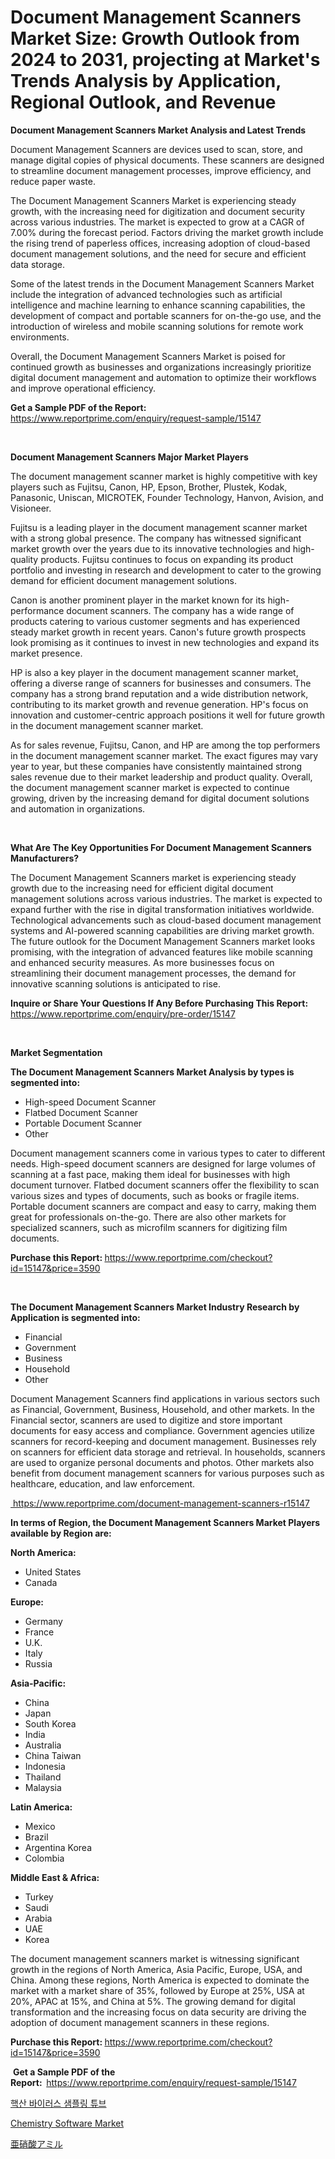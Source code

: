 <p><h1>Document Management Scanners Market Size: Growth Outlook from 2024 to 2031, projecting at Market's Trends Analysis by Application, Regional Outlook, and Revenue</h1></p><p><strong>Document Management Scanners Market Analysis and Latest Trends</strong></p>
<p><p>Document Management Scanners are devices used to scan, store, and manage digital copies of physical documents. These scanners are designed to streamline document management processes, improve efficiency, and reduce paper waste.</p><p>The Document Management Scanners Market is experiencing steady growth, with the increasing need for digitization and document security across various industries. The market is expected to grow at a CAGR of 7.00% during the forecast period. Factors driving the market growth include the rising trend of paperless offices, increasing adoption of cloud-based document management solutions, and the need for secure and efficient data storage.</p><p>Some of the latest trends in the Document Management Scanners Market include the integration of advanced technologies such as artificial intelligence and machine learning to enhance scanning capabilities, the development of compact and portable scanners for on-the-go use, and the introduction of wireless and mobile scanning solutions for remote work environments.</p><p>Overall, the Document Management Scanners Market is poised for continued growth as businesses and organizations increasingly prioritize digital document management and automation to optimize their workflows and improve operational efficiency.</p></p>
<p><strong>Get a Sample PDF of the Report:&nbsp;</strong> <a href="https://www.reportprime.com/enquiry/request-sample/15147">https://www.reportprime.com/enquiry/request-sample/15147</a></p>
<p>&nbsp;</p>
<p><strong>Document Management Scanners Major Market Players</strong></p>
<p><p>The document management scanner market is highly competitive with key players such as Fujitsu, Canon, HP, Epson, Brother, Plustek, Kodak, Panasonic, Uniscan, MICROTEK, Founder Technology, Hanvon, Avision, and Visioneer.</p><p>Fujitsu is a leading player in the document management scanner market with a strong global presence. The company has witnessed significant market growth over the years due to its innovative technologies and high-quality products. Fujitsu continues to focus on expanding its product portfolio and investing in research and development to cater to the growing demand for efficient document management solutions.</p><p>Canon is another prominent player in the market known for its high-performance document scanners. The company has a wide range of products catering to various customer segments and has experienced steady market growth in recent years. Canon's future growth prospects look promising as it continues to invest in new technologies and expand its market presence.</p><p>HP is also a key player in the document management scanner market, offering a diverse range of scanners for businesses and consumers. The company has a strong brand reputation and a wide distribution network, contributing to its market growth and revenue generation. HP's focus on innovation and customer-centric approach positions it well for future growth in the document management scanner market.</p><p>As for sales revenue, Fujitsu, Canon, and HP are among the top performers in the document management scanner market. The exact figures may vary year to year, but these companies have consistently maintained strong sales revenue due to their market leadership and product quality. Overall, the document management scanner market is expected to continue growing, driven by the increasing demand for digital document solutions and automation in organizations.</p></p>
<p>&nbsp;</p>
<p><strong>What Are The Key Opportunities For Document Management Scanners Manufacturers?</strong></p>
<p><p>The Document Management Scanners market is experiencing steady growth due to the increasing need for efficient digital document management solutions across various industries. The market is expected to expand further with the rise in digital transformation initiatives worldwide. Technological advancements such as cloud-based document management systems and AI-powered scanning capabilities are driving market growth. The future outlook for the Document Management Scanners market looks promising, with the integration of advanced features like mobile scanning and enhanced security measures. As more businesses focus on streamlining their document management processes, the demand for innovative scanning solutions is anticipated to rise.</p></p>
<p><strong>Inquire or Share Your Questions If Any Before Purchasing This Report:</strong> <a href="https://www.reportprime.com/enquiry/pre-order/15147">https://www.reportprime.com/enquiry/pre-order/15147</a></p>
<p>&nbsp;</p>
<p><strong>Market Segmentation</strong></p>
<p><strong>The Document Management Scanners Market Analysis by types is segmented into:</strong></p>
<p><ul><li>High-speed Document Scanner</li><li>Flatbed Document Scanner</li><li>Portable Document Scanner</li><li>Other</li></ul></p>
<p><p>Document management scanners come in various types to cater to different needs. High-speed document scanners are designed for large volumes of scanning at a fast pace, making them ideal for businesses with high document turnover. Flatbed document scanners offer the flexibility to scan various sizes and types of documents, such as books or fragile items. Portable document scanners are compact and easy to carry, making them great for professionals on-the-go. There are also other markets for specialized scanners, such as microfilm scanners for digitizing film documents.</p></p>
<p><strong>Purchase this Report:&nbsp;</strong><a href="https://www.reportprime.com/checkout?id=15147&price=3590">https://www.reportprime.com/checkout?id=15147&price=3590</a></p>
<p>&nbsp;</p>
<p><strong>The Document Management Scanners Market Industry Research by Application is segmented into:</strong></p>
<p><ul><li>Financial</li><li>Government</li><li>Business</li><li>Household</li><li>Other</li></ul></p>
<p><p>Document Management Scanners find applications in various sectors such as Financial, Government, Business, Household, and other markets. In the Financial sector, scanners are used to digitize and store important documents for easy access and compliance. Government agencies utilize scanners for record-keeping and document management. Businesses rely on scanners for efficient data storage and retrieval. In households, scanners are used to organize personal documents and photos. Other markets also benefit from document management scanners for various purposes such as healthcare, education, and law enforcement.</p></p>
<p><a href="https://www.reportprime.com/document-management-scanners-r15147">&nbsp;https://www.reportprime.com/document-management-scanners-r15147</a></p>
<p><strong>In terms of Region, the Document Management Scanners Market Players available by Region are:</strong></p>
<p>
    <p> <strong> North America: </strong>
        <ul>
            <li>United States</li>
            <li>Canada</li>
        </ul>
        </p> 
    <p> <strong> Europe: </strong>
        <ul>
            <li>Germany</li>
            <li>France</li>
            <li>U.K.</li>
            <li>Italy</li>
            <li>Russia</li>
        </ul>
        </p> 
    <p> <strong> Asia-Pacific: </strong>
        <ul>
            <li>China</li>
            <li>Japan</li>
            <li>South Korea</li>
            <li>India</li>
            <li>Australia</li>
            <li>China Taiwan</li>
            <li>Indonesia</li>
            <li>Thailand</li>
            <li>Malaysia</li>
        </ul>
        </p> 
    <p> <strong> Latin America: </strong>
        <ul>
            <li>Mexico</li>
            <li>Brazil</li>
            <li>Argentina Korea</li>
            <li>Colombia</li>
        </ul>
        </p> 
    <p> <strong> Middle East & Africa: </strong>
        <ul>
            <li>Turkey</li>
            <li>Saudi</li>
            <li>Arabia</li>
            <li>UAE</li>
            <li>Korea</li>
        </ul>
    </p>
    </p>
<p><p>The document management scanners market is witnessing significant growth in the regions of North America, Asia Pacific, Europe, USA, and China. Among these regions, North America is expected to dominate the market with a market share of 35%, followed by Europe at 25%, USA at 20%, APAC at 15%, and China at 5%. The growing demand for digital transformation and the increasing focus on data security are driving the adoption of document management scanners in these regions.</p></p>
<p><strong>Purchase this Report: </strong><a href="https://www.reportprime.com/checkout?id=15147&price=3590">https://www.reportprime.com/checkout?id=15147&price=3590</a></p>
<p>&nbsp;<strong>Get a Sample PDF of the Report:&nbsp;&nbsp;</strong><a href="https://www.reportprime.com/enquiry/request-sample/15147">https://www.reportprime.com/enquiry/request-sample/15147</a></p>
<p><strong></strong></p>
<p><p><a href="https://github.com/KellyLyncyh543964/Market-Research-Report-List-3/blob/main/6692121108016.md">핵산 바이러스 샘플링 튜브</a></p><p><a href="https://github.com/arionmp/Market-Research-Report-List-5/blob/main/chemistry-software-market.md">Chemistry Software Market</a></p><p><a href="https://github.com/zjkmgcs938405/Market-Research-Report-List-4/blob/main/466434287202.md">亜硝酸アミル</a></p></p>